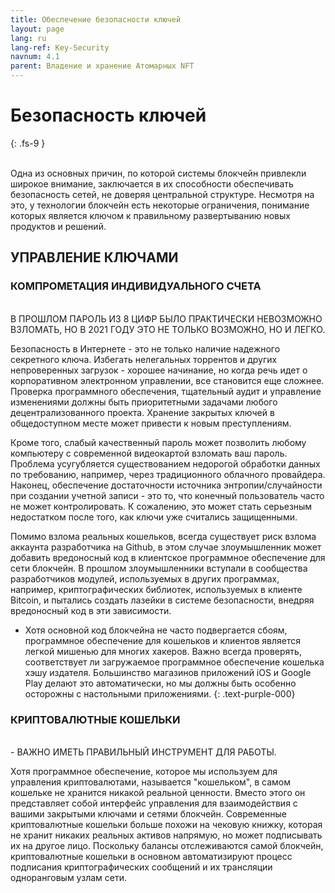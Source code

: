 ```yaml
---
title: Обеспечение безопасности ключей
layout: page
lang: ru
lang-ref: Key-Security
navnum: 4.1
parent: Владение и хранение Атомарных NFT
---
```


# Безопасность ключей

{: .fs-9 }

<br>
Одна из основных причин, по которой системы блокчейн привлекли широкое внимание, заключается в их способности обеспечивать безопасность сетей, не доверяя центральной структуре. Несмотря на это, у технологии блокчейн есть некоторые ограничения, понимание которых является ключом к правильному развертыванию новых продуктов и решений.

## УПРАВЛЕНИЕ КЛЮЧАМИ

### КОМПРОМЕТАЦИЯ ИНДИВИДУАЛЬНОГО СЧЕТА

<br>
В ПРОШЛОМ ПАРОЛЬ ИЗ 8 ЦИФР БЫЛО ПРАКТИЧЕСКИ НЕВОЗМОЖНО ВЗЛОМАТЬ, НО В 2021 ГОДУ ЭТО НЕ ТОЛЬКО ВОЗМОЖНО, НО И ЛЕГКО.

Безопасность в Интернете - это не только наличие надежного секретного ключа. Избегать нелегальных торрентов и других непроверенных загрузок - хорошее начинание, но когда речь идет о корпоративном электронном управлении, все становится еще сложнее. Проверка программного обеспечения, тщательный аудит и управление изменениями должны быть приоритетными задачами любого децентрализованного проекта. Хранение закрытых ключей в общедоступном месте может привести к новым преступлениям.

Кроме того, слабый качественный пароль может позволить любому компьютеру с современной видеокартой взломать ваш пароль. Проблема усугубляется существованием недорогой обработки данных по требованию, например, через традиционного облачного провайдера. Наконец, обеспечение достаточности источника энтропии/случайности при создании учетной записи - это то, что конечный пользователь часто не может контролировать. К сожалению, это может стать серьезным недостатком после того, как ключи уже считались защищенными.

Помимо взлома реальных кошельков, всегда существует риск взлома аккаунта разработчика на Github, в этом случае злоумышленник может добавить вредоносный код в клиентское программное обеспечение для сети блокчейн. В прошлом злоумышленники вступали в сообщества разработчиков модулей, используемых в других программах, например, криптографических библиотек, используемых в клиенте Bitcoin, и пытались создать лазейки в системе безопасности, внедряя вредоносный код в эти зависимости.

- Хотя основной код блокчейна не часто подвергается сбоям, программное обеспечение для кошельков и клиентов является легкой мишенью для многих хакеров. Важно всегда проверять, соответствует ли загружаемое программное обеспечение кошелька хэшу издателя. Большинство магазинов приложений iOS и Google Play делают это автоматически, но мы должны быть особенно осторожны с настольными приложениями.
  {: .text-purple-000}

### КРИПТОВАЛЮТНЫЕ КОШЕЛЬКИ

<br>
- ВАЖНО ИМЕТЬ ПРАВИЛЬНЫЙ ИНСТРУМЕНТ ДЛЯ РАБОТЫ.

Хотя программное обеспечение, которое мы используем для управления криптовалютами, называется "кошельком", в самом кошельке не хранится никакой реальной ценности. Вместо этого он представляет собой интерфейс управления для взаимодействия с вашими закрытыми ключами и сетями блокчейн. Современные криптовалютные кошельки больше похожи на чековую книжку, которая не хранит никаких реальных активов напрямую, но может подписывать их на другое лицо. Поскольку балансы отслеживаются самой блокчейн, криптовалютные кошельки в основном автоматизируют процесс подписания криптографических сообщений и их трансляции одноранговым узлам сети.
